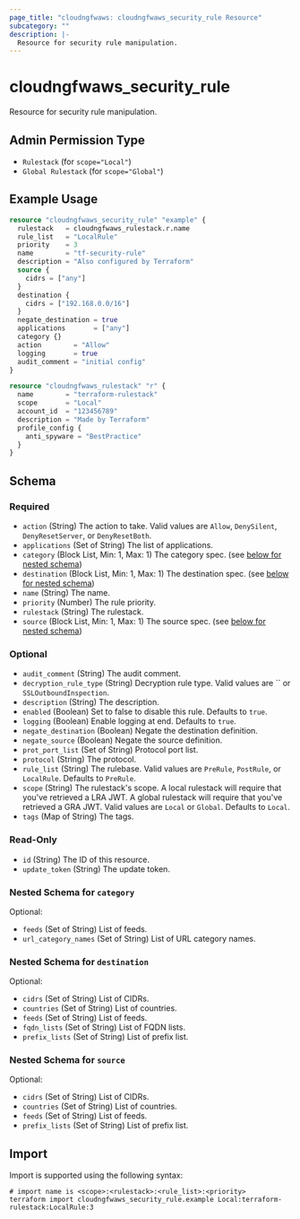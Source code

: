 ```yaml
---
page_title: "cloudngfwaws: cloudngfwaws_security_rule Resource"
subcategory: ""
description: |-
  Resource for security rule manipulation.
---
```


# cloudngfwaws_security_rule

Resource for security rule manipulation.


## Admin Permission Type

* `Rulestack` (for `scope="Local"`)
* `Global Rulestack` (for `scope="Global"`)


## Example Usage

```terraform
resource "cloudngfwaws_security_rule" "example" {
  rulestack   = cloudngfwaws_rulestack.r.name
  rule_list   = "LocalRule"
  priority    = 3
  name        = "tf-security-rule"
  description = "Also configured by Terraform"
  source {
    cidrs = ["any"]
  }
  destination {
    cidrs = ["192.168.0.0/16"]
  }
  negate_destination = true
  applications       = ["any"]
  category {}
  action        = "Allow"
  logging       = true
  audit_comment = "initial config"
}

resource "cloudngfwaws_rulestack" "r" {
  name        = "terraform-rulestack"
  scope       = "Local"
  account_id  = "123456789"
  description = "Made by Terraform"
  profile_config {
    anti_spyware = "BestPractice"
  }
}
```


<!-- schema generated by tfplugindocs -->
## Schema

### Required

- `action` (String) The action to take. Valid values are `Allow`, `DenySilent`, `DenyResetServer`, or `DenyResetBoth`.
- `applications` (Set of String) The list of applications.
- `category` (Block List, Min: 1, Max: 1) The category spec. (see [below for nested schema](#nestedblock--category))
- `destination` (Block List, Min: 1, Max: 1) The destination spec. (see [below for nested schema](#nestedblock--destination))
- `name` (String) The name.
- `priority` (Number) The rule priority.
- `rulestack` (String) The rulestack.
- `source` (Block List, Min: 1, Max: 1) The source spec. (see [below for nested schema](#nestedblock--source))

### Optional

- `audit_comment` (String) The audit comment.
- `decryption_rule_type` (String) Decryption rule type. Valid values are `` or `SSLOutboundInspection`.
- `description` (String) The description.
- `enabled` (Boolean) Set to false to disable this rule. Defaults to `true`.
- `logging` (Boolean) Enable logging at end. Defaults to `true`.
- `negate_destination` (Boolean) Negate the destination definition.
- `negate_source` (Boolean) Negate the source definition.
- `prot_port_list` (Set of String) Protocol port list.
- `protocol` (String) The protocol.
- `rule_list` (String) The rulebase. Valid values are `PreRule`, `PostRule`, or `LocalRule`. Defaults to `PreRule`.
- `scope` (String) The rulestack's scope. A local rulestack will require that you've retrieved a LRA JWT. A global rulestack will require that you've retrieved a GRA JWT. Valid values are `Local` or `Global`. Defaults to `Local`.
- `tags` (Map of String) The tags.

### Read-Only

- `id` (String) The ID of this resource.
- `update_token` (String) The update token.

<a id="nestedblock--category"></a>
### Nested Schema for `category`

Optional:

- `feeds` (Set of String) List of feeds.
- `url_category_names` (Set of String) List of URL category names.


<a id="nestedblock--destination"></a>
### Nested Schema for `destination`

Optional:

- `cidrs` (Set of String) List of CIDRs.
- `countries` (Set of String) List of countries.
- `feeds` (Set of String) List of feeds.
- `fqdn_lists` (Set of String) List of FQDN lists.
- `prefix_lists` (Set of String) List of prefix list.


<a id="nestedblock--source"></a>
### Nested Schema for `source`

Optional:

- `cidrs` (Set of String) List of CIDRs.
- `countries` (Set of String) List of countries.
- `feeds` (Set of String) List of feeds.
- `prefix_lists` (Set of String) List of prefix list.


## Import

Import is supported using the following syntax:

```shell
# import name is <scope>:<rulestack>:<rule_list>:<priority>
terraform import cloudngfwaws_security_rule.example Local:terraform-rulestack:LocalRule:3
```
